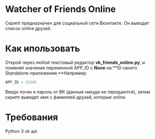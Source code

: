 # Watcher of Friends Online

Скрипт предназначен для социальной сети Вконтакте. Он выводит список online друзей.

# Как ипользовать

Открой через любой текстовый редактор **vk_friends_online.py**, и поменяй значение переменной APP_ID с **None** на **ID своего Standalone-приложения.**Например:
```python
APP_ID = 12345
```
Введи логин и пароль от ВК (данные никуда не передаются), затем скрипт выведет имя с фамилией друзей, которые online.

# Требования

Python 3
vk api